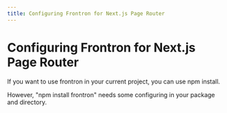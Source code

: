 ```yaml
---
title: Configuring Frontron for Next.js Page Router
---
```


# Configuring Frontron for Next.js Page Router

If you want to use frontron in your current project, you can use npm install.

However, "npm install frontron" needs some configuring in your package and directory.